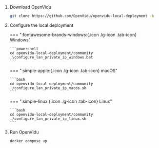 1.  Download OpenVidu

    ```bash
    git clone https://github.com/OpenVidu/openvidu-local-deployment -b 3.1.0
    ```

2.  Configure the local deployment

    === ":fontawesome-brands-windows:{.icon .lg-icon .tab-icon} Windows"

        ```powershell
        cd openvidu-local-deployment/community
        .\configure_lan_private_ip_windows.bat
        ```

    === ":simple-apple:{.icon .lg-icon .tab-icon} macOS"

        ```bash
        cd openvidu-local-deployment/community
        ./configure_lan_private_ip_macos.sh
        ```

    === ":simple-linux:{.icon .lg-icon .tab-icon} Linux"

        ```bash
        cd openvidu-local-deployment/community
        ./configure_lan_private_ip_linux.sh
        ```

3.  Run OpenVidu

    ```bash
    docker compose up
    ```
